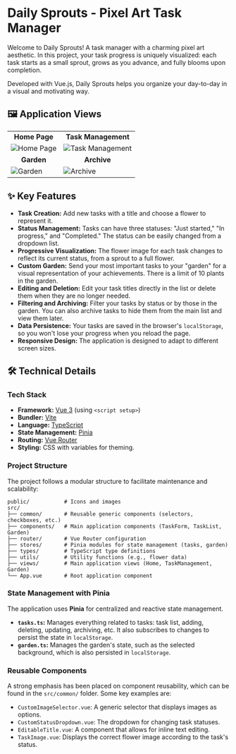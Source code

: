 # Daily Sprouts - Pixel Art Task Manager

Welcome to Daily Sprouts! A task manager with a charming pixel art aesthetic. In this project, your task progress is uniquely visualized: each task starts as a small sprout, grows as you advance, and fully blooms upon completion.

Developed with Vue.js, Daily Sprouts helps you organize your day-to-day in a visual and motivating way.

## 🖼️ Application Views

<table>
  <tr>
    <td align="center"><strong>Home Page</strong></td>
    <td align="center"><strong>Task Management</strong></td>
  </tr>
  <tr>
    <td><img src="/DailySprout/public/screenshots/home.png" alt="Home Page"></td>
    <td><img src="/DailySprout/public/screenshots/task-list.png" alt="Task Management"></td>
  </tr>
  <tr>
    <td align="center"><strong>Garden</strong></td>
    <td align="center"><strong>Archive</strong></td>
  </tr>
  <tr>
    <td><img src="/DailySprout/public/screenshots/garden.png" alt="Garden"></td>
    <td><img src="/DailySprout/public/screenshots/archive.png" alt="Archive"></td>
  </tr>
</table>

## ✨ Key Features

- **Task Creation:** Add new tasks with a title and choose a flower to represent it.
- **Status Management:** Tasks can have three statuses: "Just started," "In progress," and "Completed." The status can be easily changed from a dropdown list.
- **Progressive Visualization:** The flower image for each task changes to reflect its current status, from a sprout to a full flower.
- **Custom Garden:** Send your most important tasks to your "garden" for a visual representation of your achievements. There is a limit of 10 plants in the garden.
- **Editing and Deletion:** Edit your task titles directly in the list or delete them when they are no longer needed.
- **Filtering and Archiving:** Filter your tasks by status or by those in the garden. You can also archive tasks to hide them from the main list and view them later.
- **Data Persistence:** Your tasks are saved in the browser's `localStorage`, so you won't lose your progress when you reload the page.
- **Responsive Design:** The application is designed to adapt to different screen sizes.

## 🛠️ Technical Details

### Tech Stack

- **Framework:** [Vue 3](https://vuejs.org/) (using `<script setup>`)
- **Bundler:** [Vite](https://vitejs.dev/)
- **Language:** [TypeScript](https://www.typescriptlang.org/)
- **State Management:** [Pinia](https://pinia.vuejs.org/)
- **Routing:** [Vue Router](https://router.vuejs.org/)
- **Styling:** CSS with variables for theming.

### Project Structure

The project follows a modular structure to facilitate maintenance and scalability:

```
public/           # Icons and images
src/
├── common/       # Reusable generic components (selectors, checkboxes, etc.)
├── components/   # Main application components (TaskForm, TaskList, Garden)
├── router/       # Vue Router configuration
├── stores/       # Pinia modules for state management (tasks, garden)
├── types/        # TypeScript type definitions
├── utils/        # Utility functions (e.g., flower data)
├── views/        # Main application views (Home, TaskManagement, Garden)
└── App.vue       # Root application component
```

### State Management with Pinia

The application uses **Pinia** for centralized and reactive state management.

- **`tasks.ts`:** Manages everything related to tasks: task list, adding, deleting, updating, archiving, etc. It also subscribes to changes to persist the state in `localStorage`.
- **`garden.ts`:** Manages the garden's state, such as the selected background, which is also persisted in `localStorage`.

### Reusable Components

A strong emphasis has been placed on component reusability, which can be found in the `src/common/` folder. Some key examples are:

- `CustomImageSelector.vue`: A generic selector that displays images as options.
- `CustomStatusDropdown.vue`: The dropdown for changing task statuses.
- `EditableTitle.vue`: A component that allows for inline text editing.
- `TaskImage.vue`: Displays the correct flower image according to the task's status.

